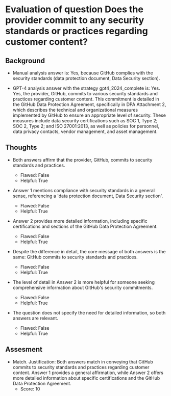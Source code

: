 # Evaluation of question Does the provider commit to any security standards or practices regarding customer content?
## Background
- Manual analysis answer is: Yes, because GitHub complies with the security standards (data protection document, Data Security section).

- GPT-4 analysis answer with the strategy gpt4_2024_complete is: Yes. Yes, the provider, GitHub, commits to various security standards and practices regarding customer content. This commitment is detailed in the GitHub Data Protection Agreement, specifically in DPA Attachment 2, which describes the technical and organizational measures implemented by GitHub to ensure an appropriate level of security. These measures include data security certifications such as SOC 1, Type 2; SOC 2, Type 2; and ISO 27001:2013, as well as policies for personnel, data privacy contacts, vendor management, and asset management.
## Thoughts
- Both answers affirm that the provider, GitHub, commits to security standards and practices.
  - Flawed: False
  - Helpful: True

- Answer 1 mentions compliance with security standards in a general sense, referencing a 'data protection document, Data Security section'.
  - Flawed: False
  - Helpful: True

- Answer 2 provides more detailed information, including specific certifications and sections of the GitHub Data Protection Agreement.
  - Flawed: False
  - Helpful: True

- Despite the difference in detail, the core message of both answers is the same: GitHub commits to security standards and practices.
  - Flawed: False
  - Helpful: True

- The level of detail in Answer 2 is more helpful for someone seeking comprehensive information about GitHub's security commitments.
  - Flawed: False
  - Helpful: True

- The question does not specify the need for detailed information, so both answers are relevant.
  - Flawed: False
  - Helpful: True

## Assesment
- Match. Justification: Both answers match in conveying that GitHub commits to security standards and practices regarding customer content. Answer 1 provides a general affirmation, while Answer 2 offers more detailed information about specific certifications and the GitHub Data Protection Agreement.
  - Score: 10

